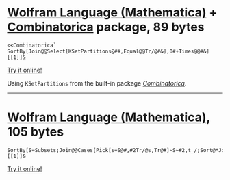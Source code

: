 # [Wolfram Language (Mathematica)] + [Combinatorica] package, 89 bytes

    <<Combinatorica`
    SortBy[Join@@Select[KSetPartitions@##,Equal@@Tr/@#&],0#+Times@@#&][[1]]&

[Try it online!][TIO-kwq1zfs9]

Using `KSetPartitions` from the built-in package *[Combinatorica]*.

[Wolfram Language (Mathematica)]: https://www.wolfram.com/wolframscript/
[Combinatorica]: https://reference.wolfram.com/language/Combinatorica/guide/CombinatoricaPackage.html
[TIO-kwq1zfs9]: https://tio.run/##jY2xCsJAEET7fMXCQRpXNGrUgMqi2GgjxO448AwnHpgcnmshId8eI0EUbISZYmces7nms8k120zX9Wy2cvnRFpqdb4JDcJqnzvPyITfOFkSpuZiM5TY1vNOeLVtX3EgIXF/v@kK09z0SocK@6Oxtbm70uqSMlArrnbcFy1KICroLOEkhlIIQiCiAsiwjhAHCEGGEECNMEKYICULUbxxVTVVhAPAHOPoXjD9gyzYafyn5@druDd@r31hVPwE "Wolfram Language (Mathematica) – Try It Online"

---

# [Wolfram Language (Mathematica)], 105 bytes

    SortBy[S=Subsets;Join@@Cases[Pick[s=S@#,#2Tr/@s,Tr@#]~S~#2,t_/;Sort@*Join@@t==Sort@#],0#+Times@@#&][[1]]&

[Try it online!][TIO-kwq20f67]

[Wolfram Language (Mathematica)]: https://www.wolfram.com/wolframscript/
[TIO-kwq20f67]: https://tio.run/##jY07C8JAEIT7/IqFhRS6onn4Qk4W7ayES3ccEiXiIVHInYWE@NdjNIgBG2G2GPabmTx1pyxPnTmk9RFELa@FW92VFPK2t5mzi83VXJjXqc2s2prDWVkhGQnDpBiypaRg1A/5wJDcbrh4xbnXZpwQb4uaRthPTJ5ZZvS1UoHWfr0tzMWpErGCwRKOClFr8IGZPSjLMiAICSKCmGBMMCWYEcwJglFzQdW8KvIA/gDjf8HxF2zZRpOO5j@rbV/0ae1iVf0E "Wolfram Language (Mathematica) – Try It Online"